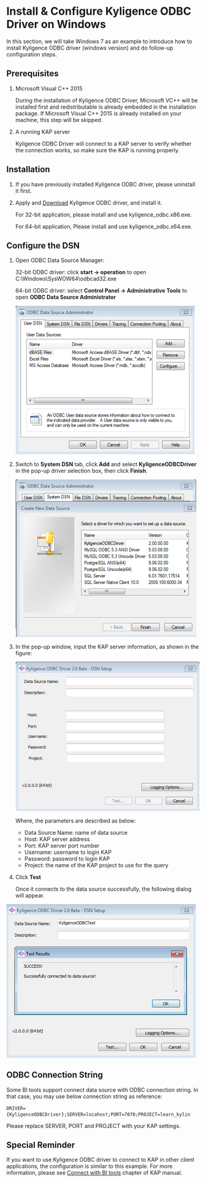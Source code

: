 # Install & Configure Kyligence ODBC Driver on Windows

In this section, we will take Windows 7 as an example to introduce how to install Kyligence ODBC driver (windows version) and do follow-up configuration steps. 

## Prerequisites

1. Microsoft Visual C++ 2015

   During the installation of Kyligence ODBC Driver, Microsoft VC++ will be installed first and redistributable is already embedded in the installation package. If Microsoft Visual C++ 2015 is already installed on your machine, this step will be skipped.

2. A running KAP server

   Kyligence ODBC Driver will connect to a KAP server to verify whether the connection works, so make sure the KAP is running properly.

## Installation

1. If you have previously installed Kyligence ODBC driver, please uninstall it first.

2. Apply and [Download](http://account.kyligence.io) Kyligence ODBC driver, and install it.

   For 32-bit application, please install and use kyligence_odbc.x86.exe.

   For 64-bit application, Please install and use kyligence_odbc.x64.exe.

## Configure the DSN

1. Open ODBC Data Source Manager:

   32-bit ODBC driver: click **start -> operation** to open C:\Windows\SysWOW64\odbcad32.exe

   64-bit ODBC driver: select **Control Panel -> Administrative Tools** to open **ODBC Data Source Administrator**

   ![ODBC Data Source Administrator](images/odbc_01_en.png)

2. Switch to **System DSN** tab, click **Add** and select **KyligenceODBCDriver** in the pop-up driver selection box, then click **Finish**.

   ![Add Kyligence ODBC Driver](images/odbc_02_en.png)

3. In the pop-up window, input the KAP server information, as shown in the figure:

    ![DSN setting](images/odbc_03_en.png)

   Where, the parameters are described as below: 

   * Data Source Name: name of data source
   * Host: KAP server address
   * Port: KAP server port number
   * Username: username to login KAP
   * Password: password to login KAP 
   * Project: the name of the KAP project to use for the query

4. Click **Test**

   Once it connects to the data source successfully, the following dialog will appear.


![Connect Successfully](images/odbc_04_en.png)

## ODBC Connection String

Some BI tools support connect data source with ODBC connection string. In that case, you may use below connection string as reference:

```
DRIVER={KyligenceODBCDriver};SERVER=locahost;PORT=7070;PROJECT=learn_kylin
```

Please replace SERVER, PORT and PROJECT with your KAP settings.

## Special Reminder

If you want to use Kyligence ODBC driver to connect to KAP in other client applications, the configuration is similar to this example. For more information, please see [Connect with BI tools](../integration/README.md) chapter of KAP manual.